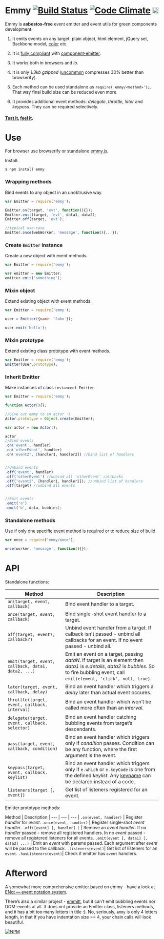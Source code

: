 # Emmy [![Build Status](https://travis-ci.org/dfcreative/emmy.svg?branch=master)](https://travis-ci.org/dfcreative/emmy)  [![Code Climate](https://codeclimate.com/github/dfcreative/emmy/badges/gpa.svg)](https://codeclimate.com/github/dfcreative/emmy) <a href="http://unlicense.org/UNLICENSE"><img src="http://upload.wikimedia.org/wikipedia/commons/6/62/PD-icon.svg" width="20"/></a>

<!--
[![browser support](https://ci.testling.com/dfcreative/emmy.png)
](https://ci.testling.com/dfcreative/emmy)
-->

Emmy is **asbestos-free** event emitter and event utils for green components development.

1. It emits events on any target: plain object, html element, jQuery set, Backbone model, [color](https://github.com/dfcreative/color) etc.

2. It is [fully compliant](https://rawgit.com/dfcreative/emmy/master/test/index.html) with [component-emitter](https://github.com/component/emitter).

3. It works both in browsers and _io_.

4. It is only _1.3kb gzipped_ ([uncommon](http://github.com/dfcreative/uncommon) compresses 30% better than browserify).

5. Each method can be used standalone as `require('emmy/<method>');`. That way final build size can be reduced even more.

6. It provides additional event methods: _delegate_, _throttle_, _later_ and _keypass_. They can be required selectively.


#### [Test it](https://cdn.rawgit.com/dfcreative/emmy/master/test/index.html), [feel it](http://jsfiddle.net/dfcreative/j2tquytv/).


# Use

For browser use browserify or standalone [emmy.js](/emmy.js).

Install:

`$ npm install emmy`


### Wrapping methods

Bind events to any object in an unobtrusive way.

```js
var Emitter = require('emmy');

Emitter.on(target, 'evt', function(){});
Emitter.emit(target, 'evt', data1, data2);
Emitter.off(target, 'evt');

//typical use-case
Emitter.once(webWorker, 'message', function(){...});
```


### Create `Emitter` instance

Create a new object with event methods.

```js
var Emitter = require('emmy');

var emitter = new Emitter;
emitter.emit('something');
```


### Mixin object

Extend existing object with event methods.

```js
var Emitter = require('emmy');

user = Emitter({name: 'John'});

user.emit('hello');
```


### Mixin prototype

Extend existing class prototype with event methods.

```js
var Emitter = require('emmy');
Emitter(User.prototype);
```


### Inherit Emitter

Make instances of class `instanceof Emitter`.

```js
var Emitter = require('emmy');

function Actor(){};

//Give out emmy to an actor :)
Actor.prototype = Object.create(Emitter);

var actor = new Actor();

actor
//Bind events
.on('event', handler)
.on('otherEvent', handler)
.on('event2', [handler1, handler2]) //bind list of handlers


//Unbind events
.off('event', handler)
.off('otherEvent') //unbind all 'otherEvent' callbacks
.off('event2', [handler1, handler2]); //unbind list of handlers
.off(target) //unbind all events


//Emit events
.emit('a')
.emit('b', data, bubbles);
```


### Standalone methods

Use if only one specific event method is required or to reduce size of build.

```js
var once = require('emmy/once');

once(worker, 'message', function(){});
```



# API

Standalone functions:

Method | Description
---|---
`on(target, event, callback)` | Bind event handler to a target.
`once(target, event, callback)` | Bind single-shot event handler to a target.
`off(target, event?, callback?)` | Unbind event handler from a target. If calback isn’t passed - unbind all callbacks for an event. If no event passed - unbind all.
`emit(target, event, callback, data1, data2, ...)` | Emit an event on a target, passing _dataN_. If target is an element then _data1_ is _e.details_, _data2_ is _bubbles_. So to fire bubbling event, call `emit(element, 'click', null, true)`.
`later(target, event, callback, delay)` | Bind an event handler which triggers a _delay_ later than actual event occures.
`throttle(target, event, callback, interval)` | Bind an event handler which won’t be called more often than an _interval_.
`delegate(target, event, callback, selector)` | Bind an event handler catching bubbling events from target’s descendants.
`pass(target, event, callback, condition)` | Bind an event handler which triggers only if _condition_ passes. Condition can be any function, where the first argument is the event.
`keypass(target, event, callback, keylist)` | Bind an event handler which triggers only if `e.which` or `e.keyCode` is one from the defined _keylist_. Any [keyname](http://github.com/dfcreative/keyname) can be declared instead of a code.
`listeners(target [, event])` | Get list of listeners registered for an event.



Emitter prototype methods:

Method | Description |
--- | --- | --- |
`.on(event, handler)` | Register _handler_ for _event_.
`.once(event, handler)` | Register single-shot _event_ _handler_.
`.off([event] [, handler] )` | Remove an _event_ _handler_. If no _handler_ passed - remove all registered handlers. In no _event_ passed - remove all registered listeners for all events.
`.emit(event [, data1] [, data2] ...)` | Emit an _event_ with params passed. Each argument after _event_ will be passed to the callback.
`.listeners(event)`| Get list of listeners for an `event`.
`.hasListeners(event)`| Check if emitter has `event` handlers.



# Afterword

A somewhat more comprehensive emitter based on emmy - have a look at [ENot — event notation system](https://github.com/dfcreative/enot).


There’s also a similar project - [emmitt](https://github.com/airportyh/emmitt), but it can’t emit bubbling events nor DOM-events at all. It does not provide an Emitter class, listeners methods, and it has a bit too many letters in title :). No, seriously, `emmy` is only 4 letters length, in that if you have indentation size == 4, your chain calls will look beautiful.

[![NPM](https://nodei.co/npm/emmy.png?downloads=true&downloadRank=true&stars=true)](https://nodei.co/npm/emmy/)